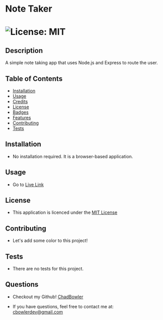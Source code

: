 # Note Taker

# ![License: MIT](https://img.shields.io/badge/License-MIT-yellow.svg)

## Description
A simple note taking app that uses Node.js and Express to route the user. 

## Table of Contents

- [Installation](#Installation)
- [Usage](#Usage)
- [Credits](#Credits)
- [License](#Credits)
- [Badges](#Badges)
- [Features](#Features)
- [Contributing](#Contributing)
- [Tests](#Tests)

## Installation

* No installation required. It is a browser-based application.

## Usage

* Go to [Live Link](https://note-taker-cbowler-64202b69a01c.herokuapp.com/)


## License

* This application is licenced under the [MIT License](https://opensource.org/licenses/MIT)

## Contributing

* Let's add some color to this project!

## Tests

* There are no tests for this project.

## Questions

* Checkout my Github! [ChadBowler](https://www.github.com/ChadBowler)

* If you have questions, feel free to contact me at: cbowlerdev@gmail.com

